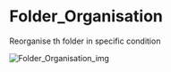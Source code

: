 # Folder_Organisation
Reorganise th folder in specific condition

![Folder_Organisation_img](https://user-images.githubusercontent.com/48380521/193430275-3633006b-ef72-4934-a2ea-c098fa8716c8.png)
